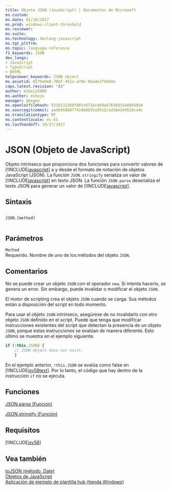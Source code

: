 ```yaml
---
title: Objeto JSON (JavaScript) | Documentos de Microsoft
ms.custom: 
ms.date: 01/18/2017
ms.prod: windows-client-threshold
ms.reviewer: 
ms.suite: 
ms.technology: devlang-javascript
ms.tgt_pltfrm: 
ms.topic: language-reference
f1_keywords: JSON
dev_langs:
- JavaScript
- TypeScript
- DHTML
helpviewer_keywords: JSON object
ms.assetid: 0279a0e0-70bf-451a-a78e-0da4e2fdeb9a
caps.latest.revision: "43"
author: mikejo5000
ms.author: mikejo
manager: ghogen
ms.openlocfilehash: 5310132368f665c6734c469a67636d33a08858d4
ms.sourcegitcommit: aadb9588877418b8b55a5612c1d3842d4520ca4c
ms.translationtype: MT
ms.contentlocale: es-ES
ms.lasthandoff: 10/27/2017
---
```

# <a name="json-object-javascript"></a>JSON (Objeto de JavaScript)
Objeto intrínseco que proporciona dos funciones para convertir valores de [!INCLUDE[javascript](../../javascript/includes/javascript-md.md)] a y desde el formato de notación de objetos JavaScript (JSON). La función `JSON.stringify` serializa un valor de [!INCLUDE[javascript](../../javascript/includes/javascript-md.md)] en texto JSON. La función `JSON.parse` deserializa el texto JSON para generar un valor de [!INCLUDE[javascript](../../javascript/includes/javascript-md.md)].  
  
## <a name="syntax"></a>Sintaxis  
  
```  
  
JSON.[method]  
  
```  
  
## <a name="parameters"></a>Parámetros  
 `Method`  
 Requerido. Nombre de uno de los métodos del objeto `JSON`.  
  
## <a name="remarks"></a>Comentarios  
 No se puede crear un objeto `JSON` con el operador `new`. Si intenta hacerlo, se genera un error. Sin embargo, puede invalidar o modificar el objeto `JSON`.  
  
 El motor de scripting crea el objeto `JSON` cuando se carga. Sus métodos están a disposición del script en todo momento.  
  
 Para usar el objeto `JSON` intrínseco, asegúrese de no invalidarlo con otro objeto `JSON` definido en el script. Puede que tenga que modificar instrucciones existentes del script que detectan la presencia de un objeto `JSON`, porque estas instrucciones se evalúan de manera diferente. Esto último se muestra en el ejemplo siguiente.  
  
```JavaScript  
if (!this.JSON) {  
    // JSON object does not exist.  
    }  
```  
  
 En el ejemplo anterior, `!this.JSON` se evalúa como false en [!INCLUDE[jsv58text](../../javascript/reference/includes/jsv58text-md.md)]. Por lo tanto, el código que hay dentro de la instrucción `if` no se ejecuta.  
  
## <a name="functions"></a>Funciones  
 [JSON.parse (Función)](../../javascript/reference/json-parse-function-javascript.md)  
  
 [JSON.stringify (Función)](../../javascript/reference/json-stringify-function-javascript.md)  
  
## <a name="requirements"></a>Requisitos  
 [!INCLUDE[jsv58](../../javascript/reference/includes/jsv58-md.md)]  
  
## <a name="see-also"></a>Vea también  
 [toJSON (método, Date)](../../javascript/reference/tojson-method-date-javascript.md)   
 [Objetos de JavaScript](../../javascript/reference/javascript-objects.md)   
 [Aplicación de ejemplo de plantilla hub (tienda Windows)](http://code.msdn.microsoft.com/Hub-template-sample-with-4b70002d)